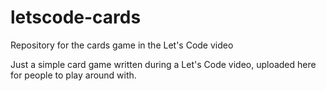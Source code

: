 # letscode-cards
Repository for the cards game in the Let's Code video

Just a simple card game written during a Let's Code video, uploaded here for people to play around with.
